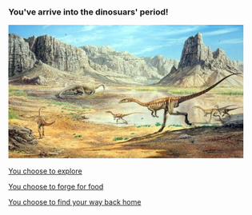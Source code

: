 ### You've arrive into the dinosuars' period!
![Dinosurs' Period](../images/dino.jpg)

[You choose to explore](explore.md)

[You choose to forge for food](forge.md)

[You choose to find your way back home](return.md)